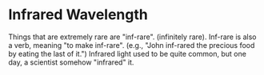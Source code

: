 # Infrared Wavelength

Things that are extremely rare are "inf-rare". (infinitely rare). Inf-rare is
also a verb, meaning "to make inf-rare". (e.g., "John inf-rared the precious
food by eating the last of it.") Infrared light used to be quite common, but one
day, a scientist somehow "infrared" it.
